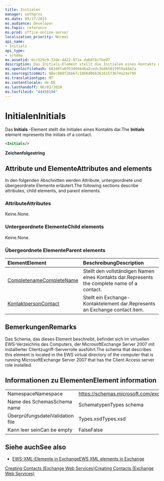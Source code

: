 ```yaml
---
title: Initialen
manager: sethgros
ms.date: 09/17/2015
ms.audience: Developer
ms.topic: reference
ms.prod: office-online-server
localization_priority: Normal
api_name:
- Initials
api_type:
- schema
ms.assetid: 6cc529c9-32de-4422-971e-da6078c7be97
description: Das Initials-Element stellt die Initialen eines Kontakts dar.
ms.openlocfilehash: 60160fa0f63dd94d6a2cedc3e8b5815959a4842a
ms.sourcegitcommit: 88ec988f2bb67c1866d06b361615f3674a24e795
ms.translationtype: MT
ms.contentlocale: de-DE
ms.lasthandoff: 06/03/2020
ms.locfileid: "44458194"
---
```

# <a name="initials"></a><span data-ttu-id="8f78f-103">Initialen</span><span class="sxs-lookup"><span data-stu-id="8f78f-103">Initials</span></span>

<span data-ttu-id="8f78f-104">Das **Initials** -Element stellt die Initialen eines Kontakts dar.</span><span class="sxs-lookup"><span data-stu-id="8f78f-104">The **Initials** element represents the initials of a contact.</span></span> 
  
```xml
<Initials/>
```

 <span data-ttu-id="8f78f-105">**Zeichenfolge**</span><span class="sxs-lookup"><span data-stu-id="8f78f-105">**string**</span></span>
## <a name="attributes-and-elements"></a><span data-ttu-id="8f78f-106">Attribute und Elemente</span><span class="sxs-lookup"><span data-stu-id="8f78f-106">Attributes and elements</span></span>

<span data-ttu-id="8f78f-107">In den folgenden Abschnitten werden Attribute, untergeordnete und übergeordnete Elemente erläutert.</span><span class="sxs-lookup"><span data-stu-id="8f78f-107">The following sections describe attributes, child elements, and parent elements.</span></span>
  
### <a name="attributes"></a><span data-ttu-id="8f78f-108">Attribute</span><span class="sxs-lookup"><span data-stu-id="8f78f-108">Attributes</span></span>

<span data-ttu-id="8f78f-109">Keine.</span><span class="sxs-lookup"><span data-stu-id="8f78f-109">None.</span></span>
  
### <a name="child-elements"></a><span data-ttu-id="8f78f-110">Untergeordnete Elemente</span><span class="sxs-lookup"><span data-stu-id="8f78f-110">Child elements</span></span>

<span data-ttu-id="8f78f-111">Keine.</span><span class="sxs-lookup"><span data-stu-id="8f78f-111">None.</span></span>
  
### <a name="parent-elements"></a><span data-ttu-id="8f78f-112">Übergeordnete Elemente</span><span class="sxs-lookup"><span data-stu-id="8f78f-112">Parent elements</span></span>

|<span data-ttu-id="8f78f-113">**Element**</span><span class="sxs-lookup"><span data-stu-id="8f78f-113">**Element**</span></span>|<span data-ttu-id="8f78f-114">**Beschreibung**</span><span class="sxs-lookup"><span data-stu-id="8f78f-114">**Description**</span></span>|
|:-----|:-----|
|[<span data-ttu-id="8f78f-115">Completename</span><span class="sxs-lookup"><span data-stu-id="8f78f-115">CompleteName</span></span>](completename.md) <br/> |<span data-ttu-id="8f78f-116">Stellt den vollständigen Namen eines Kontakts dar.</span><span class="sxs-lookup"><span data-stu-id="8f78f-116">Represents the complete name of a contact.</span></span>  <br/> |
|[<span data-ttu-id="8f78f-117">Kontaktperson</span><span class="sxs-lookup"><span data-stu-id="8f78f-117">Contact</span></span>](contact.md) <br/> |<span data-ttu-id="8f78f-118">Stellt ein Exchange-Kontaktelement dar.</span><span class="sxs-lookup"><span data-stu-id="8f78f-118">Represents an Exchange contact item.</span></span>  <br/> |
   
## <a name="remarks"></a><span data-ttu-id="8f78f-119">Bemerkungen</span><span class="sxs-lookup"><span data-stu-id="8f78f-119">Remarks</span></span>

<span data-ttu-id="8f78f-120">Das Schema, das dieses Element beschreibt, befindet sich im virtuellen EWS-Verzeichnis des Computers, der MicrosoftExchange Server 2007 mit installierter Clientzugriff-Serverrolle ausführt.</span><span class="sxs-lookup"><span data-stu-id="8f78f-120">The schema that describes this element is located in the EWS virtual directory of the computer that is running MicrosoftExchange Server 2007 that has the Client Access server role installed.</span></span>
  
## <a name="element-information"></a><span data-ttu-id="8f78f-121">Informationen zu Elementen</span><span class="sxs-lookup"><span data-stu-id="8f78f-121">Element information</span></span>

|||
|:-----|:-----|
|<span data-ttu-id="8f78f-122">Namespace</span><span class="sxs-lookup"><span data-stu-id="8f78f-122">Namespace</span></span>  <br/> |https://schemas.microsoft.com/exchange/services/2006/types  <br/> |
|<span data-ttu-id="8f78f-123">Name des Schemas</span><span class="sxs-lookup"><span data-stu-id="8f78f-123">Schema name</span></span>  <br/> |<span data-ttu-id="8f78f-124">Schematypen</span><span class="sxs-lookup"><span data-stu-id="8f78f-124">Types schema</span></span>  <br/> |
|<span data-ttu-id="8f78f-125">Überprüfungsdatei</span><span class="sxs-lookup"><span data-stu-id="8f78f-125">Validation file</span></span>  <br/> |<span data-ttu-id="8f78f-126">Types.xsd</span><span class="sxs-lookup"><span data-stu-id="8f78f-126">Types.xsd</span></span>  <br/> |
|<span data-ttu-id="8f78f-127">Kann leer sein</span><span class="sxs-lookup"><span data-stu-id="8f78f-127">Can be empty</span></span>  <br/> |<span data-ttu-id="8f78f-128">False</span><span class="sxs-lookup"><span data-stu-id="8f78f-128">False</span></span>  <br/> |
   
## <a name="see-also"></a><span data-ttu-id="8f78f-129">Siehe auch</span><span class="sxs-lookup"><span data-stu-id="8f78f-129">See also</span></span>



- [<span data-ttu-id="8f78f-130">EWS-XML-Elemente in Exchange</span><span class="sxs-lookup"><span data-stu-id="8f78f-130">EWS XML elements in Exchange</span></span>](ews-xml-elements-in-exchange.md)


[<span data-ttu-id="8f78f-131">Creating Contacts (Exchange Web Services)</span><span class="sxs-lookup"><span data-stu-id="8f78f-131">Creating Contacts (Exchange Web Services)</span></span>](https://msdn.microsoft.com/library/4845917e-70d1-481c-bbd7-011ec6571789%28Office.15%29.aspx)

